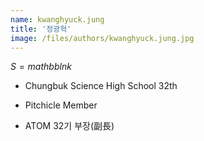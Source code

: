```yaml
---
name: kwanghyuck.jung
title: '정광혁'
image: /files/authors/kwanghyuck.jung.jpg
---
```


$S=mathbb{ln}k$

- Chungbuk Science High School 32th

- Pitchicle Member

- ATOM 32기 부장(副長)
